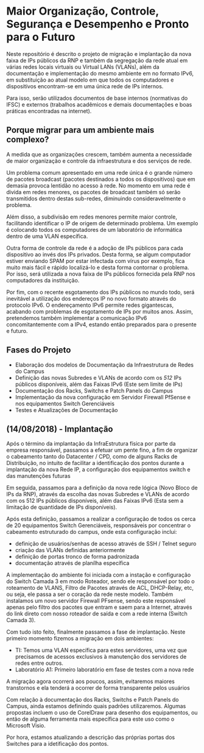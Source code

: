 # Maior Organização, Controle, Segurança e Desempenho e Pronto para o Futuro

Neste repositório é descrito o projeto de migração e implantação da nova faixa de IPs públicos
da RNP e também da segregação da rede atual em várias redes locais virtuais ou Virtual LANs (VLANs),
além da documentação e implementação do mesmo ambiente em no formato IPv6, em substituição ao atual 
modelo em que todos os computadores e dispositivos encontram-se em uma única rede de IPs internos.

Para isso, serão utilizados documentos de base internos (normativas do IFSC) e externos (trabalhos 
acadêmicos e demais documentações e boas práticas encontradas na internet).

## Porque migrar para um ambiente mais complexo?
A medida que as organizações crescem, também aumenta a necessidade de maior organização e controle da infraestrutura e dos serviços de rede.

Um problema comum apresentado em uma rede única é o grande número de pacotes broadcast (pacotes destinados a todos os dispositivos) que em demasia provoca lentidão no acesso à rede. No momento em uma rede é divida em redes menores, os pacotes de broadcast também só serão transmitidos dentro destas sub-redes, diminuindo consideravelmente o problema.

Além disso, a subdivisão em redes menores permite maior controle, facilitando identificar o IP de origem de determinado problema. Um exemplo é colocando todos os computadores de um laboratório de informática dentro de uma VLAN específica.

Outra forma de controle da rede é a adoção de IPs públicos para cada dispositivo ao invés dos IPs privados. Desta forma, se algum computador estiver enviando SPAM por estar infectada com vírus por exemplo, fica muito mais fácil e rápido localizá-lo e desta forma contornar o problema. Por isso, será utilizada a nova faixa de IPs públicos fornecida pela RNP nos computadores da instituição. 

Por fim, com o recente esgotamento dos IPs públicos no mundo todo, será inevitável a utilização dos endereços IP no novo formato através do protocolo IPv6. O endereçamento IPv6 permite redes gigantescas, acabando com problemas de esgotamento de IPs por muitos anos. Assim, pretendemos também implementar a comunicação IPv6 concomitantemente com a IPv4, estando então preparados para o presente e futuro.

## Fases do Projeto 
* Elaboração dos modelos de Documentação da Infraestrutura de Redes do Campus
* Definição das novas Subredes e VLANs de acordo com os _512_ IPs públicos disponíveis, além das Faixas IPv6 (Este sem limite de IPs)
* Documentação dos Racks, Switchs e Patch Panels do Campus
* Implementação da nova configuração em Servidor Firewall PfSense e nos equipamentos Switch Gerenciáveis
* Testes e Atualizações de Documentação



## (14/08/2018) - Implantação 

Após o término da implantação da InfraEstrutura física por parte da empresa responsável, passamos a efetuar um pente fino, a fim de organizar o cabeamento tanto do Datacenter / CPD, como de alguns Racks de Distribuição, no intuito de facilitar a identificação dos pontos durante a implantação da nova Rede IP, a configuração dos equipamentos switch e das manutenções futuras

Em seguida, passamos para a definição da nova rede lógica (Novo Bloco de IPs da RNP), através da escolha das novas Subredes e VLANs de acordo com os 512 IPs públicos disponíveis, além das Faixas IPv6 (Esta sem a limitação de quantidade de IPs disponíveis).

Após esta definição, passamos a realizar a configuração de todos os cerca de 20 equipamentos  Switch Gerenciáveis, responsáveis por concentrar o cabeamento estruturado do campus, onde esta configuração inclui:
- definição de usuários/senhas de acesso através de SSH / Telnet seguro
- criação das VLANs definidas anteriormente
- definição de portas tronco de forma padronizada
- documentação através de planílha específica
 
A implementação do ambiente foi iniciada com a instação e configuração do Switch Camada 3 em modo Roteador, sendo ele responsável por todo o roteamento de VLANS, Filtro de Pacotes através de ACL, DHCP-Relay, etc, ou seja, ele passa a ser o coração da rede neste modelo. 
Também instalamos um novo servidor Firewall PFsense, sendo este responsável apenas pelo filtro dos pacotes que entram e saem para a Internet, através do link direto com nosso roteador de saída e com a rede interna (Switch Camada 3).

Com tudo isto feito, finalmente passamos a fase de implantação. Neste primeiro momento fizemos a migração em dois ambientes:
- TI: Temos uma VLAN específica para estes servidores, uma vez que precisamos de acessos exclusivos à manutenção dos servidores de redes entre outros.
- Laboratório A1: Primeiro laboratório em fase de testes com a nova rede

A migração agora ocorrerá aos poucos, assim, evitaremos maiores transtornos e ela tenderá a ocorrer de forma transparente pelos usuários


Com relação à documentação dos Racks, Switchs e Patch Panels do Campus, ainda estamos definindo quais padrões utilizaremos. Algumas propostas incluem o uso de CorelDraw para desenho dos equipamentos, ou então de alguma ferramenta mais específica para este uso como o Microsoft Visio.

Por hora, estamos atualizando a descrição das próprias portas dos Switches para a idetificação dos pontos.


